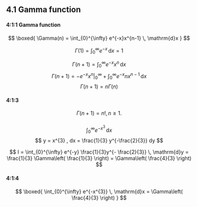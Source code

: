 ## 4.1 Gamma function
#### 4:1:1 Gamma function 
$$
\boxed{
\Gamma(n) = \int_{0}^{\infty} e^{-x}x^{n-1} \, \mathrm{d}x
}
$$

$$
\Gamma(1) = \int_{0}^{\infty} e^{-x} \, \mathrm{d}x = 1 
$$

$$
\Gamma(n+1) = \int_{0}^{\infty} e^{-x}x^{n} \, \mathrm{d}x 
$$
$$
\Gamma(n+1) = -e^{-x}x^{n} \Big|_{0}^{\infty} + \int_{0}^{\infty} e^{-x}nx^{n-1} \, \mathrm{d}x 
$$
$$
\Gamma(n+1) = n\Gamma(n)
$$
#### 4:1:3
$$
\Gamma(n+1) = n!, n \geq 1.
$$

### 
$$
\int_{0}^{\infty} e^{-x^{3}} \, \mathrm{d}x 
$$
$$
y = x^{3} , dx = \frac{1}{3} y^{-\frac{2}{3}} dy
$$

$$
I = \int_{0}^{\infty} e^{-y} \frac{1}{3}y^{- \frac{2}{3}} \, \mathrm{d}y =
\frac{1}{3} \Gamma\left( \frac{1}{3} \right) = \Gamma\left( \frac{4}{3} \right)
$$
#### 4:1:4
$$
\boxed{
\int_{0}^{\infty} e^{-x^{3}} \, \mathrm{d}x = \Gamma\left( \frac{4}{3} \right)
}
$$

